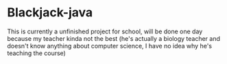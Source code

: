 # Blackjack-java
This is currently a unfinished project for school, will be done one day because my teacher kinda not the best (he's actually a biology teacher and doesn't know anything about computer science, I have no idea why he's teaching the course)
